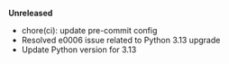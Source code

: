 **Unreleased**

* chore(ci): update pre-commit config
* Resolved e0006 issue related to Python 3.13 upgrade
* Update Python version for 3.13
